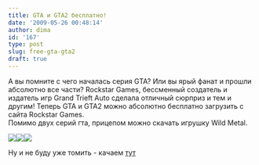 ```yaml
---
title: GTA и GTA2 бесплатно!
date: '2009-05-26 00:48:14'
author: dima
id: '167'
type: post
slug: free-gta-gta2
draft: true
---
```


А вы помните с чего началась серия GTA? Или вы ярый фанат и прошли абсолютно все части? Rockstar Games, бессменный создатель и издатель игр Grand Trieft Auto сделала отличный сюрприз и тем и другим! Теперь GTA и GTA2 можно абсолютно бесплатно загрузить с сайта Rockstar Games.  
Помимо двух серий гта, прицепом можно скачать игрушку Wild Metal.  

![](https://www.rockstargames.com/classics/images/gta.jpg)![](https://www.rockstargames.com/classics/images/wm.jpg)![](https://www.rockstargames.com/classics/images/gta2.jpg)

  
Ну и не буду уже томить - качаем [тут](https://www.rockstargames.com/classics/)